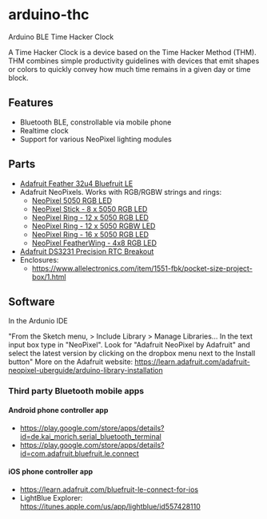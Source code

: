 # arduino-thc
Arduino BLE Time Hacker Clock

A Time Hacker Clock is a device based on the Time Hacker Method (THM). THM combines simple productivity guidelines with devices that emit shapes or colors to quickly convey how much time remains in a given day or time block.


## Features

* Bluetooth BLE, constrollable via mobile phone
* Realtime clock
* Support for various NeoPixel lighting modules

## Parts

* [Adafruit Feather 32u4 Bluefruit LE](https://www.adafruit.com/product/2829)
* Adafruit NeoPixels. Works with RGB/RGBW strings and rings:
  * [NeoPixel 5050 RGB LED](https://www.adafruit.com/product/1655 )
  * [NeoPixel Stick - 8 x 5050 RGB LED](https://www.adafruit.com/product/1426)
  * [NeoPixel Ring - 12 x 5050 RGB LED](https://www.adafruit.com/product/1643)
  * [NeoPixel Ring - 12 x 5050 RGBW LED](https://www.adafruit.com/product/2853)
  * [NeoPixel Ring - 16 x 5050 RGB LED](https://www.adafruit.com/product/1463)
  * [NeoPixel FeatherWing - 4x8 RGB LED](https://www.adafruit.com/product/2945)
* [Adafruit DS3231 Precision RTC Breakout](https://www.adafruit.com/product/3013)
* Enclosures:
  * https://www.allelectronics.com/item/1551-fbk/pocket-size-project-box/1.html

## Software

In the Ardunio IDE

"From the Sketch menu, > Include Library > Manage Libraries...  In the text input box type in "NeoPixel". Look for "Adafruit NeoPixel by Adafruit" and select the latest version by clicking on the dropbox menu next to the Install button"
More on the Adafruit website: https://learn.adafruit.com/adafruit-neopixel-uberguide/arduino-library-installation

### Third party Bluetooth mobile apps

#### Android phone controller app
* https://play.google.com/store/apps/details?id=de.kai_morich.serial_bluetooth_terminal
* https://play.google.com/store/apps/details?id=com.adafruit.bluefruit.le.connect

#### iOS phone controller app
* https://learn.adafruit.com/bluefruit-le-connect-for-ios
* LightBlue Explorer: https://itunes.apple.com/us/app/lightblue/id557428110

